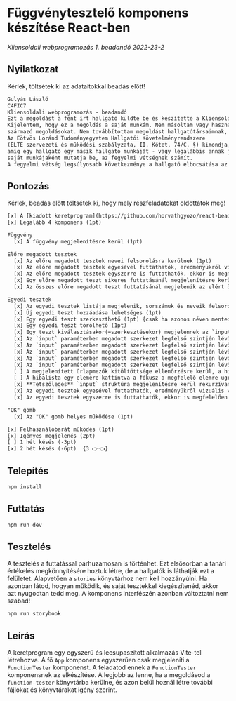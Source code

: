 # Függvénytesztelő komponens készítése React-ben

_Kliensoldali webprogramozás 1. beadandó 2022-23-2_

## Nyilatkozat

Kérlek, töltsétek ki az adataitokkal beadás előtt!

```txt
Gulyás László
C4FIC7
Kliensoldali webprogramozás - beadandó
Ezt a megoldást a fent írt hallgató küldte be és készítette a Kliensoldali webprogramozás kurzus számonkéréséhez.
Kijelentem, hogy ez a megoldás a saját munkám. Nem másoltam vagy használtam harmadik féltől
származó megoldásokat. Nem továbbítottam megoldást hallgatótársaimnak, és nem is tettem közzé.
Az Eötvös Loránd Tudományegyetem Hallgatói Követelményrendszere
(ELTE szervezeti és működési szabályzata, II. Kötet, 74/C. §) kimondja, hogy mindaddig,
amíg egy hallgató egy másik hallgató munkáját - vagy legalábbis annak jelentős részét -
saját munkájaként mutatja be, az fegyelmi vétségnek számít.
A fegyelmi vétség legsúlyosabb következménye a hallgató elbocsátása az egyetemről.
```

## Pontozás

Kérlek, beadás előtt töltsétek ki, hogy mely részfeladatokat oldottátok meg!

```txt
[x] A [kiadott keretprogram](https://github.com/horvathgyozo/react-bead-fuggvenytesztelo-starter-kit) használata (1pt)
[x] Legalább 4 komponens (1pt)

Függvény
  [x] A függvény megjelenítésre kerül (1pt)

Előre megadott tesztek
  [x] Az előre megadott tesztek nevei felsorolásra kerülnek (1pt)
  [x] Az előre megadott tesztek egyesével futtathatók, eredményükről vizuális visszajelzést kapunk (1pt)
  [x] Az előre megadott tesztek egyszerre is futtathatók, ekkor is megfelelően változnak az egyes tesztek vizuális visszajelzései (1pt)
  [x] Egy előre megadott teszt sikeres futtatásánál megjelenítésre kerül a kapott pontszám (1pt)
  [x] Az összes előre megadott teszt futtatásánál megjelenik az elért összpontszám (1pt)

Egyedi tesztek
  [x] Az egyedi tesztek listája megjelenik, sorszámuk és neveik felsorolásával (1pt)
  [x] Új egyedi teszt hozzáadása lehetséges (1pt)
  [x] Egy egyedi teszt szerkeszthető (1pt) {csak ha azonos néven mented}
  [x] Egy egyedi teszt törölhető (1pt)
  [x] Egy teszt kiválasztásakor(=szerkesztésekor) megjelennek az `input` paraméterben **legfelső szinten** megadott szerkezetleírásnak megfelelő mezők. (1pt)
  [x] Az `input` paraméterben megadott szerkezet legfelső szintjén lévő **szöveg** típus megfelelően jelenik meg (1pt)
  [x] Az `input` paraméterben megadott szerkezet legfelső szintjén lévő **szám** típus megfelelően jelenik meg (1pt)
  [x] Az `input` paraméterben megadott szerkezet legfelső szintjén lévő **logikai** típus megfelelően jelenik meg (1pt)
  [x] Az `input` paraméterben megadott szerkezet legfelső szintjén lévő **tömb** típus megfelelően jelenik meg, lehetőség van új elemeket hozzáadni, meglévőeket szerkeszteni, törölni (3pt) {csak megjelenik}
  [x] Az `input` paraméterben megadott szerkezet legfelső szintjén lévő **objektum** típus megfelelően jelenik meg, látszanak az objektum mezőnevei, amelyek típusuknak megfelelően szerkeszthetők (3pt)  {megjelenik és látszódnak a mezőnevek, de nem szerkeszthető}
  [ ] A megjelenített űrlapmezők kitöltöttsége ellenőrzésre kerül, a hibák listában kiíródnak (1pt)
  [ ] A hibalista egy elemére kattintva a fókusz a megfelelő elemre ugrik (1pt)
  [x] **Tetszőleges** `input` struktúra megjelenítésre kerül rekurzívan (+5pt)
  [x] Az egyedi tesztek egyesével futtathatók, eredményükről vizuális visszajelzést kapunk (1pt)
  [x] Az egyedi tesztek egyszerre is futtathatók, ekkor is megfelelően változnak az egyes tesztek vizuális visszajelzései (1pt)

"OK" gomb
  [x] Az "OK" gomb helyes működése (1pt)

[x] Felhasználóbarát működés (1pt)
[x] Igényes megjelenés (2pt)
[ ] 1 hét késés (-3pt)
[x] 2 hét késés (-6pt)  {3 👉👈}
```

## Telepítés

```bash
npm install
```

## Futtatás

```bash
npm run dev
```

## Tesztelés

A tesztelés a futtatással párhuzamosan is történhet. Ezt elsősorban a tanári értékelés megkönnyítésére hoztuk létre, de a hallgatók is láthatják ezt a felületet. Alapvetően a `stories` könyvtárhoz nem kell hozzányúlni. Ha azonban látod, hogyan működik, és saját tesztekkel kiegészítenéd, akkor azt nyugodtan tedd meg. A komponens interfészén azonban változtatni nem szabad!

```bash
npm run storybook
```

## Leírás

A keretprogram egy egyszerű és lecsupaszított alkalmazás Vite-tel létrehozva. A fő `App` komponens egyszerűen csak megjeleníti a `FunctionTester` komponenst. A feladatod ennek a `FunctionTester` komponensnek az elkészítése. A legjobb az lenne, ha a megoldásod a `function-tester` könyvtárba kerülne, és azon belül hoznál létre további fájlokat és könyvtárakat igény szerint.
